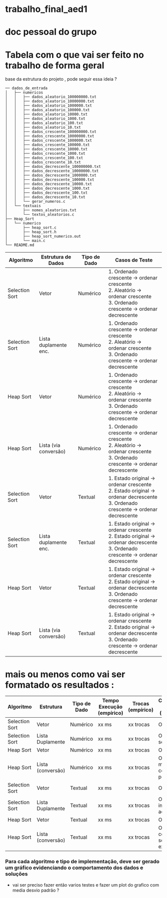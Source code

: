 # trabalho_final_aed1
# doc pessoal do grupo 
# Tabela com o que vai ser feito no trabalho de forma geral
base da estrutura do projeto , pode seguir essa ideia ? 
```
── dados_de_entrada
│   ├── numericos
│   │   ├── dados_aleatorio_100000000.txt
│   │   ├── dados_aleatorio_10000000.txt
│   │   ├── dados_aleatorio_1000000.txt
│   │   ├── dados_aleatorio_100000.txt
│   │   ├── dados_aleatorio_10000.txt
│   │   ├── dados_aleatorio_1000.txt
│   │   ├── dados_aleatorio_100.txt
│   │   ├── dados_aleatorio_10.txt
│   │   ├── dados_crescente_100000000.txt
│   │   ├── dados_crescente_10000000.txt
│   │   ├── dados_crescente_1000000.txt
│   │   ├── dados_crescente_100000.txt
│   │   ├── dados_crescente_10000.txt
│   │   ├── dados_crescente_1000.txt
│   │   ├── dados_crescente_100.txt
│   │   ├── dados_crescente_10.txt
│   │   ├── dados_decrescente_100000000.txt
│   │   ├── dados_decrescente_10000000.txt
│   │   ├── dados_decrescente_1000000.txt
│   │   ├── dados_decrescente_100000.txt
│   │   ├── dados_decrescente_10000.txt
│   │   ├── dados_decrescente_1000.txt
│   │   ├── dados_decrescente_100.txt
│   │   ├── dados_decrescente_10.txt
│   │   └── gerar_numeros.c
│   └── textuais
│       ├── nomes_aleatorios.txt
│       └── textos_aleatorios.c
├── Heap_Sort
│   └── numerico
│       ├── heap_sort.c
│       ├── heap_sort.h
│       ├── heap_sort_numerico.out
│       └── main.c
└── README.md
```


| Algoritmo      | Estrutura de Dados    | Tipo de Dado | Casos de Teste                                                                                                                    |
| -------------- | --------------------- | ------------ | --------------------------------------------------------------------------------------------------------------------------------- |
| Selection Sort | Vetor                 | Numérico     | 1. Ordenado crescente → ordenar crescente<br>2. Aleatório → ordenar crescente<br>3. Ordenado crescente → ordenar decrescente      |
| Selection Sort | Lista duplamente enc. | Numérico     | 1. Ordenado crescente → ordenar crescente<br>2. Aleatório → ordenar crescente<br>3. Ordenado crescente → ordenar decrescente      |
| Heap Sort      | Vetor                 | Numérico     | 1. Ordenado crescente → ordenar crescente<br>2. Aleatório → ordenar crescente<br>3. Ordenado crescente → ordenar decrescente      |
| Heap Sort      | Lista (via conversão) | Numérico     | 1. Ordenado crescente → ordenar crescente<br>2. Aleatório → ordenar crescente<br>3. Ordenado crescente → ordenar decrescente      |
| Selection Sort | Vetor                 | Textual      | 1. Estado original → ordenar crescente<br>2. Estado original → ordenar decrescente<br>3. Ordenado crescente → ordenar decrescente |
| Selection Sort | Lista duplamente enc. | Textual      | 1. Estado original → ordenar crescente<br>2. Estado original → ordenar decrescente<br>3. Ordenado crescente → ordenar decrescente |
| Heap Sort      | Vetor                 | Textual      | 1. Estado original → ordenar crescente<br>2. Estado original → ordenar decrescente<br>3. Ordenado crescente → ordenar decrescente |
| Heap Sort      | Lista (via conversão) | Textual      | 1. Estado original → ordenar crescente<br>2. Estado original → ordenar decrescente<br>3. Ordenado crescente → ordenar decrescente |



# mais ou menos como vai ser formatado os resultados : 
| Algoritmo      | Estrutura         | Tipo de Dado | Tempo Execução (empírico) | Trocas (empírico) | Complexidade Teórica (matemática)   |
| -------------- | ----------------- | ------------ | ------------------------- | ----------------- | ----------------------------------- |
| Selection Sort | Vetor             | Numérico     | xx ms                     | xx trocas         | O(n²)                               |
| Selection Sort | Lista Duplamente  | Numérico     | xx ms                     | xx trocas         | O(n²), acesso sequencial            |
| Heap Sort      | Vetor             | Numérico     | xx ms                     | xx trocas         | O(n log n)                          |
| Heap Sort      | Lista (conversão) | Numérico     | xx ms                     | xx trocas         | O(n log n), mas conversão pesa      |
| Selection Sort | Vetor             | Textual      | xx ms                     | xx trocas         | O(n²)                               |
| Selection Sort | Lista Duplamente  | Textual      | xx ms                     | xx trocas         | O(n²), com impacto do acesso linear |
| Heap Sort      | Vetor             | Textual      | xx ms                     | xx trocas         | O(n log n)                          |
| Heap Sort      | Lista (conversão) | Textual      | xx ms                     | xx trocas         | O(n log n), com sobrecarga extra    |



### Para cada algoritmo e tipo de implementação, deve ser gerado um gráfico evidenciando o comportamento dos dados e soluções
- vai ser preciso fazer então varios testes e fazer um plot do grafico com media desvio padrão  ?
